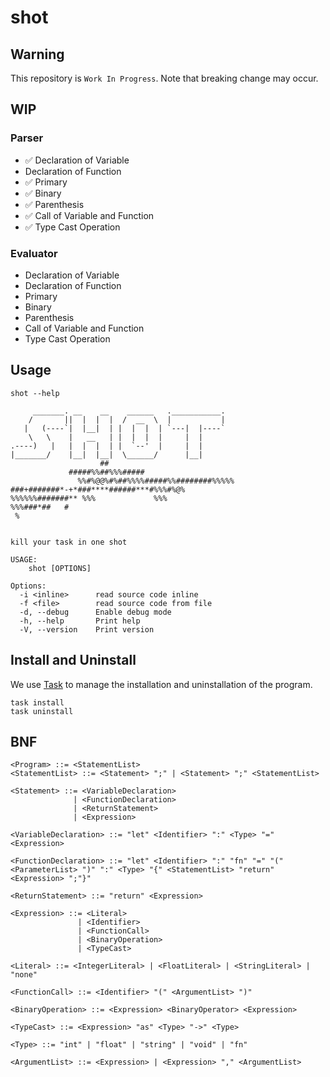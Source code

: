 # shot

## Warning

This repository is `Work In Progress`. Note that breaking change may occur.

## WIP

### Parser

- ✅ Declaration of Variable
- Declaration of Function
- ✅ Primary
- ✅ Binary
- ✅ Parenthesis
- ✅ Call of Variable and Function
- ✅ Type Cast Operation

### Evaluator

- Declaration of Variable
- Declaration of Function
- Primary
- Binary
- Parenthesis
- Call of Variable and Function
- Type Cast Operation

## Usage

```
shot --help

     _______. __    __    ______   .___________.
    /       ||  |  |  |  /  __  \  |           |
   |   (----`|  |__|  | |  |  |  | `---|  |----`
    \   \    |   __   | |  |  |  |     |  |
.----)   |   |  |  |  | |  `--'  |     |  |
|_______/    |__|  |__|  \______/      |__|
                    ##
             #####%%##%%%#####
               %%#%@@%#%##%%%%#####%%########%%%%%
###+#######*-+*###****######***#%%%#%@%
%%%%%%#######** %%%             %%%
%%%###*##   #
 %


kill your task in one shot

USAGE:
    shot [OPTIONS]

Options:
  -i <inline>      read source code inline
  -f <file>        read source code from file
  -d, --debug      Enable debug mode
  -h, --help       Print help
  -V, --version    Print version
```

## Install and Uninstall

We use [Task](https://taskfile.dev/) to manage the installation and uninstallation of the program.

```shell
task install
task uninstall
```

## BNF

```
<Program> ::= <StatementList>
<StatementList> ::= <Statement> ";" | <Statement> ";" <StatementList>

<Statement> ::= <VariableDeclaration>
              | <FunctionDeclaration>
              | <ReturnStatement>
              | <Expression>

<VariableDeclaration> ::= "let" <Identifier> ":" <Type> "=" <Expression>

<FunctionDeclaration> ::= "let" <Identifier> ":" "fn" "=" "(" <ParameterList> ")" ":" <Type> "{" <StatementList> "return" <Expression> ";"}"

<ReturnStatement> ::= "return" <Expression>

<Expression> ::= <Literal>
               | <Identifier>
               | <FunctionCall>
               | <BinaryOperation>
               | <TypeCast>

<Literal> ::= <IntegerLiteral> | <FloatLiteral> | <StringLiteral> | "none"

<FunctionCall> ::= <Identifier> "(" <ArgumentList> ")"

<BinaryOperation> ::= <Expression> <BinaryOperator> <Expression>

<TypeCast> ::= <Expression> "as" <Type> "->" <Type>

<Type> ::= "int" | "float" | "string" | "void" | "fn"

<ArgumentList> ::= <Expression> | <Expression> "," <ArgumentList>
```